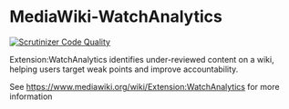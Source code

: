 MediaWiki-WatchAnalytics
========================

[![Scrutinizer Code Quality](https://scrutinizer-ci.com/g/jamesmontalvo3/WatchAnalytics/badges/quality-score.png?b=master)](https://scrutinizer-ci.com/g/jamesmontalvo3/WatchAnalytics/?branch=master)

Extension:WatchAnalytics identifies under-reviewed content on a wiki, helping users target weak points and improve accountability.

See https://www.mediawiki.org/wiki/Extension:WatchAnalytics for more information